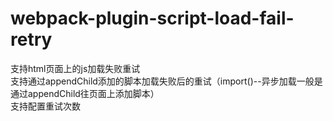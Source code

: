 # webpack-plugin-script-load-fail-retry

支持html页面上的js加载失败重试   
支持通过appendChild添加的脚本加载失败后的重试（import()--异步加载一般是通过appendChild往页面上添加脚本）    
支持配置重试次数   